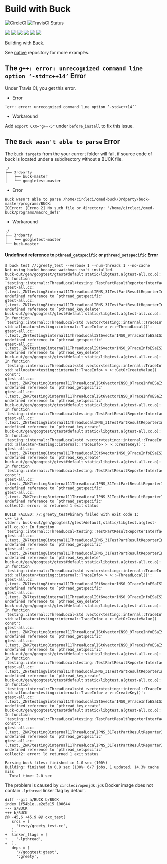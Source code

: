 # Build with Buck

[![CircleCI](https://circleci.com/gh/Praqma/native-example-buck.png?style=shield&circle-token=df3dc5f6efbc2a267f7805f05a5e91d2878be9fd)](https://circleci.com/gh/Praqma/native-example-buck)
![TravisCI Status](https://travis-ci.org/Praqma/native-example-buck.svg?branch=master)

![](https://img.shields.io/github/stars/praqma/native-example-buck.svg)
![](https://img.shields.io/github/forks/praqma/native-example-buck.svg)
![](https://img.shields.io/github/watchers/praqma/native-example-buck.svg)
![](https://img.shields.io/github/tag/praqma/native-example-buck.svg)
![](https://img.shields.io/github/release/praqma/native-example-buck.svg)
![](https://img.shields.io/github/issues/praqma/native-example-buck.svg)

Building with [Buck](https://buckbuild.com).

See [native](https://github.com/Praqma/native) repository for more examples.

<!-- GitHub

[![GitHub Stars](https://img.shields.io/github/stars/praqma/native-example-buck.svg?style=social&label=Star)](https://img.shields.io/github/stars/praqma/native-example-buck.svg?style=social&label=Star)
[![GitHub Forks](https://img.shields.io/github/forks/praqma/native-example-buck.svg?style=social&label=Fork)](https://img.shields.io/github/forks/praqma/native-example-buck.svg?style=social&label=Fork)
[![GitHub Watchers](https://img.shields.io/github/watchers/praqma/native-example-buck.svg?style=social&label=Watch)](https://img.shields.io/github/watchers/praqma/native-example-buck.svg?style=social&label=Watch)
[![GitHub Tags](https://img.shields.io/github/tag/praqma/native-example-buck.svg)](https://img.shields.io/github/tag/praqma/native-example-buck.svg)
[![GitHub Releases](https://img.shields.io/github/release/praqma/native-example-buck.svg)](https://img.shields.io/github/release/praqma/native-example-buck.svg)
[![GitHub Issues](https://img.shields.io/github/issues/praqma/native-example-buck.svg)](https://img.shields.io/github/issues/praqma/native-example-buck.svg) -->

## The `g++: error: unrecognized command line option ‘-std=c++14’` Error

Under Travis CI, you get this error.

* Error

```
`g++: error: unrecognized command line option ‘-std=c++14’`
```

* Workaround

Add `export CXX="g++-5"` under `before_install` to fix this issue.

## The `Buck wasn't able to parse` Error

The `buck targets` from the your current folder will fail, if source code of buck is located under a subdirectory without a BUCK file.

```
./
├── 3rdparty
│   ├── buck-master
│   └── googletest-master
```

* Error

```
Buck wasn't able to parse /home/circleci/omed-buck/3rdparty/buck-master/programs/BUCK:
IOError: [Errno 2] No such file or directory: '/home/circleci/omed-buck/programs/macro_defs'
```

* Workaround

```
./
├── 3rdparty
│   └── googletest-master
└── buck-master
```

#### Undefined reference to `pthread_getspecific` or `pthread_setspecific` Error

```
$ buck test //:greety_test --verbose 1 --num-threads 1 --no-cache
Not using buckd because watchman isn't installed.
buck-out/gen/googtest/gtest#default,static/libgtest.a(gtest-all.cc.o): In function `testing::internal::ThreadLocal<testing::TestPartResultReporterInterface*>::~ThreadLocal()':
gtest-all.cc:(.text._ZN7testing8internal11ThreadLocalIPNS_31TestPartResultReporterInterfaceEED2Ev[_ZN7testing8internal11ThreadLocalIPNS_31TestPartResultReporterInterfaceEED5Ev]+0x15): undefined reference to `pthread_getspecific'
gtest-all.cc:(.text._ZN7testing8internal11ThreadLocalIPNS_31TestPartResultReporterInterfaceEED2Ev[_ZN7testing8internal11ThreadLocalIPNS_31TestPartResultReporterInterfaceEED5Ev]+0x2a): undefined reference to `pthread_key_delete'
buck-out/gen/googtest/gtest#default,static/libgtest.a(gtest-all.cc.o): In function `testing::internal::ThreadLocal<std::vector<testing::internal::TraceInfo, std::allocator<testing::internal::TraceInfo> > >::~ThreadLocal()':
gtest-all.cc:(.text._ZN7testing8internal11ThreadLocalISt6vectorINS0_9TraceInfoESaIS3_EEED2Ev[_ZN7testing8internal11ThreadLocalISt6vectorINS0_9TraceInfoESaIS3_EEED5Ev]+0x15): undefined reference to `pthread_getspecific'
gtest-all.cc:(.text._ZN7testing8internal11ThreadLocalISt6vectorINS0_9TraceInfoESaIS3_EEED2Ev[_ZN7testing8internal11ThreadLocalISt6vectorINS0_9TraceInfoESaIS3_EEED5Ev]+0x2a): undefined reference to `pthread_key_delete'
buck-out/gen/googtest/gtest#default,static/libgtest.a(gtest-all.cc.o): In function `testing::internal::ThreadLocal<std::vector<testing::internal::TraceInfo, std::allocator<testing::internal::TraceInfo> > >::GetOrCreateValue() const':
gtest-all.cc:(.text._ZNK7testing8internal11ThreadLocalISt6vectorINS0_9TraceInfoESaIS3_EEE16GetOrCreateValueEv[_ZNK7testing8internal11ThreadLocalISt6vectorINS0_9TraceInfoESaIS3_EEE16GetOrCreateValueEv]+0x16): undefined reference to `pthread_getspecific'
gtest-all.cc:(.text._ZNK7testing8internal11ThreadLocalISt6vectorINS0_9TraceInfoESaIS3_EEE16GetOrCreateValueEv[_ZNK7testing8internal11ThreadLocalISt6vectorINS0_9TraceInfoESaIS3_EEE16GetOrCreateValueEv]+0x79): undefined reference to `pthread_setspecific'
buck-out/gen/googtest/gtest#default,static/libgtest.a(gtest-all.cc.o): In function `testing::internal::ThreadLocal<testing::TestPartResultReporterInterface*>::CreateKey()':
gtest-all.cc:(.text._ZN7testing8internal11ThreadLocalIPNS_31TestPartResultReporterInterfaceEE9CreateKeyEv[_ZN7testing8internal11ThreadLocalIPNS_31TestPartResultReporterInterfaceEE9CreateKeyEv]+0x18): undefined reference to `pthread_key_create'
buck-out/gen/googtest/gtest#default,static/libgtest.a(gtest-all.cc.o): In function `testing::internal::ThreadLocal<std::vector<testing::internal::TraceInfo, std::allocator<testing::internal::TraceInfo> > >::CreateKey()':
gtest-all.cc:(.text._ZN7testing8internal11ThreadLocalISt6vectorINS0_9TraceInfoESaIS3_EEE9CreateKeyEv[_ZN7testing8internal11ThreadLocalISt6vectorINS0_9TraceInfoESaIS3_EEE9CreateKeyEv]+0x18): undefined reference to `pthread_key_create'
buck-out/gen/googtest/gtest#default,static/libgtest.a(gtest-all.cc.o): In function `testing::internal::ThreadLocal<testing::TestPartResultReporterInterface*>::GetOrCreateValue() const':
gtest-all.cc:(.text._ZNK7testing8internal11ThreadLocalIPNS_31TestPartResultReporterInterfaceEE16GetOrCreateValueEv[_ZNK7testing8internal11ThreadLocalIPNS_31TestPartResultReporterInterfaceEE16GetOrCreateValueEv]+0x16): undefined reference to `pthread_getspecific'
gtest-all.cc:(.text._ZNK7testing8internal11ThreadLocalIPNS_31TestPartResultReporterInterfaceEE16GetOrCreateValueEv[_ZNK7testing8internal11ThreadLocalIPNS_31TestPartResultReporterInterfaceEE16GetOrCreateValueEv]+0x79): undefined reference to `pthread_setspecific'
collect2: error: ld returned 1 exit status

BUILD FAILED: //:greety_test#binary failed with exit code 1:
c++ link
stderr: buck-out/gen/googtest/gtest#default,static/libgtest.a(gtest-all.cc.o): In function `testing::internal::ThreadLocal<testing::TestPartResultReporterInterface*>::~ThreadLocal()':
gtest-all.cc:(.text._ZN7testing8internal11ThreadLocalIPNS_31TestPartResultReporterInterfaceEED2Ev[_ZN7testing8internal11ThreadLocalIPNS_31TestPartResultReporterInterfaceEED5Ev]+0x15): undefined reference to `pthread_getspecific'
gtest-all.cc:(.text._ZN7testing8internal11ThreadLocalIPNS_31TestPartResultReporterInterfaceEED2Ev[_ZN7testing8internal11ThreadLocalIPNS_31TestPartResultReporterInterfaceEED5Ev]+0x2a): undefined reference to `pthread_key_delete'
buck-out/gen/googtest/gtest#default,static/libgtest.a(gtest-all.cc.o): In function `testing::internal::ThreadLocal<std::vector<testing::internal::TraceInfo, std::allocator<testing::internal::TraceInfo> > >::~ThreadLocal()':
gtest-all.cc:(.text._ZN7testing8internal11ThreadLocalISt6vectorINS0_9TraceInfoESaIS3_EEED2Ev[_ZN7testing8internal11ThreadLocalISt6vectorINS0_9TraceInfoESaIS3_EEED5Ev]+0x15): undefined reference to `pthread_getspecific'
gtest-all.cc:(.text._ZN7testing8internal11ThreadLocalISt6vectorINS0_9TraceInfoESaIS3_EEED2Ev[_ZN7testing8internal11ThreadLocalISt6vectorINS0_9TraceInfoESaIS3_EEED5Ev]+0x2a): undefined reference to `pthread_key_delete'
buck-out/gen/googtest/gtest#default,static/libgtest.a(gtest-all.cc.o): In function `testing::internal::ThreadLocal<std::vector<testing::internal::TraceInfo, std::allocator<testing::internal::TraceInfo> > >::GetOrCreateValue() const':
gtest-all.cc:(.text._ZNK7testing8internal11ThreadLocalISt6vectorINS0_9TraceInfoESaIS3_EEE16GetOrCreateValueEv[_ZNK7testing8internal11ThreadLocalISt6vectorINS0_9TraceInfoESaIS3_EEE16GetOrCreateValueEv]+0x16): undefined reference to `pthread_getspecific'
gtest-all.cc:(.text._ZNK7testing8internal11ThreadLocalISt6vectorINS0_9TraceInfoESaIS3_EEE16GetOrCreateValueEv[_ZNK7testing8internal11ThreadLocalISt6vectorINS0_9TraceInfoESaIS3_EEE16GetOrCreateValueEv]+0x79): undefined reference to `pthread_setspecific'
buck-out/gen/googtest/gtest#default,static/libgtest.a(gtest-all.cc.o): In function `testing::internal::ThreadLocal<testing::TestPartResultReporterInterface*>::CreateKey()':
gtest-all.cc:(.text._ZN7testing8internal11ThreadLocalIPNS_31TestPartResultReporterInterfaceEE9CreateKeyEv[_ZN7testing8internal11ThreadLocalIPNS_31TestPartResultReporterInterfaceEE9CreateKeyEv]+0x18): undefined reference to `pthread_key_create'
buck-out/gen/googtest/gtest#default,static/libgtest.a(gtest-all.cc.o): In function `testing::internal::ThreadLocal<std::vector<testing::internal::TraceInfo, std::allocator<testing::internal::TraceInfo> > >::CreateKey()':
gtest-all.cc:(.text._ZN7testing8internal11ThreadLocalISt6vectorINS0_9TraceInfoESaIS3_EEE9CreateKeyEv[_ZN7testing8internal11ThreadLocalISt6vectorINS0_9TraceInfoESaIS3_EEE9CreateKeyEv]+0x18): undefined reference to `pthread_key_create'
buck-out/gen/googtest/gtest#default,static/libgtest.a(gtest-all.cc.o): In function `testing::internal::ThreadLocal<testing::TestPartResultReporterInterface*>::GetOrCreateValue() const':
gtest-all.cc:(.text._ZNK7testing8internal11ThreadLocalIPNS_31TestPartResultReporterInterfaceEE16GetOrCreateValueEv[_ZNK7testing8internal11ThreadLocalIPNS_31TestPartResultReporterInterfaceEE16GetOrCreateValueEv]+0x16): undefined reference to `pthread_getspecific'
gtest-all.cc:(.text._ZNK7testing8internal11ThreadLocalIPNS_31TestPartResultReporterInterfaceEE16GetOrCreateValueEv[_ZNK7testing8internal11ThreadLocalIPNS_31TestPartResultReporterInterfaceEE16GetOrCreateValueEv]+0x79): undefined reference to `pthread_setspecific'
collect2: error: ld returned 1 exit status

Parsing buck files: finished in 1.0 sec (100%)
Building: finished in 0.8 sec (100%) 6/7 jobs, 1 updated, 14.3% cache miss
  Total time: 2.0 sec
```

The problem is caused by `circleci/openjdk:jdk` Docker image does not contain `-lpthread` linker flag by default.

```
diff --git a/BUCK b/BUCK
index 1f54b1e..e2e5e15 100644
--- a/BUCK
+++ b/BUCK
@@ -45,6 +45,9 @@ cxx_test(
   srcs = [
     'testy/greety_test.cc',
   ],
+  linker_flags = [
+    '-lpthread',
+  ],
   deps = [
     '//googtest:gtest',
     ':greety',
```
